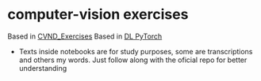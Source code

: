 # computer-vision exercises


Based in [CVND_Exercises](https://github.com/udacity/CVND_Exercises)
Based in [DL PyTorch](https://github.com/udacity/DL_PyTorch)

* Texts inside notebooks are for study purposes, some are transcriptions and others my words. Just follow along with the oficial repo for better understanding
